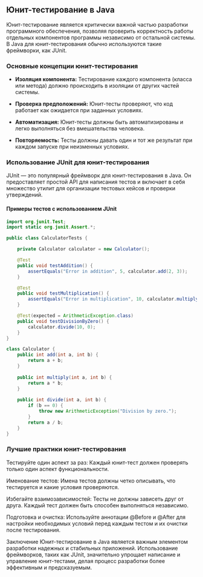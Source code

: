 ## Юнит-тестирование в Java

Юнит-тестирование является критически важной частью разработки программного обеспечения, позволяя проверить корректность работы отдельных компонентов программы независимо от остальной системы. В Java для юнит-тестирования обычно используются такие фреймворки, как JUnit.

### Основные концепции юнит-тестирования

- **Изоляция компонента:** Тестирование каждого компонента (класса или метода) должно происходить в изоляции от других частей системы.

- **Проверка предположений:** Юнит-тесты проверяют, что код работает как ожидается при заданных условиях.

- **Автоматизация:** Юнит-тесты должны быть автоматизированы и легко выполняться без вмешательства человека.

- **Повторяемость:** Тесты должны давать один и тот же результат при каждом запуске при неизменных условиях.

### Использование JUnit для юнит-тестирования

JUnit — это популярный фреймворк для юнит-тестирования в Java. Он предоставляет простой API для написания тестов и включает в себя множество утилит для организации тестовых кейсов и проверки утверждений.

#### Примеры тестов с использованием JUnit

```java
import org.junit.Test;
import static org.junit.Assert.*;

public class CalculatorTests {

    private Calculator calculator = new Calculator();

    @Test
    public void testAddition() {
        assertEquals("Error in addition", 5, calculator.add(2, 3));
    }

    @Test
    public void testMultiplication() {
        assertEquals("Error in multiplication", 10, calculator.multiply(2, 5));
    }

    @Test(expected = ArithmeticException.class)
    public void testDivisionByZero() {
        calculator.divide(10, 0);
    }
}

class Calculator {
    public int add(int a, int b) {
        return a + b;
    }
    
    public int multiply(int a, int b) {
        return a * b;
    }
    
    public int divide(int a, int b) {
        if (b == 0) {
            throw new ArithmeticException("Division by zero.");
        }
        return a / b;
    }
}
```

### Лучшие практики юнит-тестирования
Тестируйте один аспект за раз: Каждый юнит-тест должен проверять только один аспект функциональности.

Именование тестов: Имена тестов должны четко описывать, что тестируется и какие условия проверяются.

Избегайте взаимозависимостей: Тесты не должны зависеть друг от друга. Каждый тест должен быть способен выполняться независимо.

Подготовка и очистка: Используйте аннотации @Before и @After для настройки необходимых условий перед каждым тестом и их очистки после тестирования.

Заключение
Юнит-тестирование в Java является важным элементом разработки надежных и стабильных приложений. Использование фреймворков, таких как JUnit, значительно упрощает написание и управление юнит-тестами, делая процесс разработки более эффективным и предсказуемым.